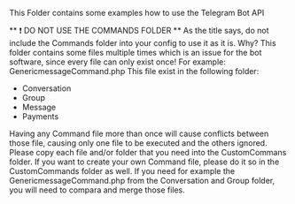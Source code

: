 This Folder contains some examples how to use the Telegram Bot API


** :exclamation: DO NOT USE THE COMMANDS FOLDER **
As the title says, do not include the Commands folder into your config to use it as it is.
Why? This folder contains some files multiple times which is an issue for the bot software, since every file can only exist once!
For example: GenericmessageCommand.php
This file exist in the following folder:
- Conversation
- Group
- Message
- Payments

Having any Command file more than once will cause conflicts between those file, causing only one file to be executed and the others ignored.
Please copy each file and/or folder that you need into the CustomCommans folder. 
If you want to create your own Command file, please do it so in the CustomCommands folder as well.
If you need for example the GenericmessageCommand.php from the Conversation and Group folder, you will need to compara and merge those files. 


